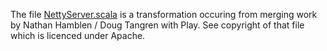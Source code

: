 The file [NettyServer.scala](/bblfish/Play20/blob/TLS_support/framework/src/play/src/main/scala/play/core/server/NettyServer.scala)
is a transformation occuring from merging work by Nathan Hamblen / Doug Tangren with Play. See copyright of that file which is licenced under Apache.

